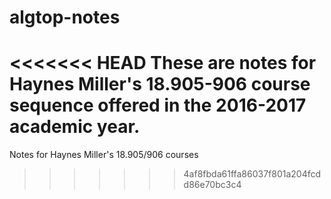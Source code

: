 # algtop-notes
<<<<<<< HEAD
These are notes for Haynes Miller's 18.905-906 course sequence offered in the 2016-2017 academic year.
=======
Notes for Haynes Miller's 18.905/906 courses
>>>>>>> 4af8fbda61ffa86037f801a204fcdd86e70bc3c4
